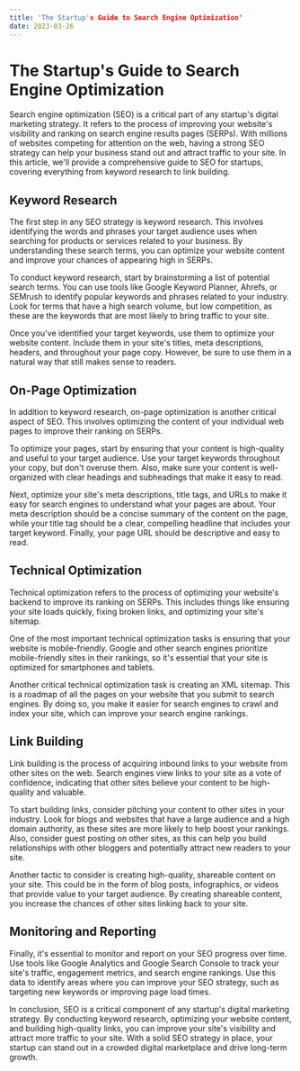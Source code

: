 ```yaml
---
title: 'The Startup's Guide to Search Engine Optimization'
date: 2023-03-26
---
```


# The Startup's Guide to Search Engine Optimization

Search engine optimization (SEO) is a critical part of any startup's digital marketing strategy. It refers to the process of improving your website's visibility and ranking on search engine results pages (SERPs). With millions of websites competing for attention on the web, having a strong SEO strategy can help your business stand out and attract traffic to your site. In this article, we'll provide a comprehensive guide to SEO for startups, covering everything from keyword research to link building.

## Keyword Research

The first step in any SEO strategy is keyword research. This involves identifying the words and phrases your target audience uses when searching for products or services related to your business. By understanding these search terms, you can optimize your website content and improve your chances of appearing high in SERPs.

To conduct keyword research, start by brainstorming a list of potential search terms. You can use tools like Google Keyword Planner, Ahrefs, or SEMrush to identify popular keywords and phrases related to your industry. Look for terms that have a high search volume, but low competition, as these are the keywords that are most likely to bring traffic to your site.

Once you've identified your target keywords, use them to optimize your website content. Include them in your site's titles, meta descriptions, headers, and throughout your page copy. However, be sure to use them in a natural way that still makes sense to readers.

## On-Page Optimization

In addition to keyword research, on-page optimization is another critical aspect of SEO. This involves optimizing the content of your individual web pages to improve their ranking on SERPs.

To optimize your pages, start by ensuring that your content is high-quality and useful to your target audience. Use your target keywords throughout your copy, but don't overuse them. Also, make sure your content is well-organized with clear headings and subheadings that make it easy to read.

Next, optimize your site's meta descriptions, title tags, and URLs to make it easy for search engines to understand what your pages are about. Your meta description should be a concise summary of the content on the page, while your title tag should be a clear, compelling headline that includes your target keyword. Finally, your page URL should be descriptive and easy to read.

## Technical Optimization

Technical optimization refers to the process of optimizing your website's backend to improve its ranking on SERPs. This includes things like ensuring your site loads quickly, fixing broken links, and optimizing your site's sitemap.

One of the most important technical optimization tasks is ensuring that your website is mobile-friendly. Google and other search engines prioritize mobile-friendly sites in their rankings, so it's essential that your site is optimized for smartphones and tablets.

Another critical technical optimization task is creating an XML sitemap. This is a roadmap of all the pages on your website that you submit to search engines. By doing so, you make it easier for search engines to crawl and index your site, which can improve your search engine rankings.

## Link Building

Link building is the process of acquiring inbound links to your website from other sites on the web. Search engines view links to your site as a vote of confidence, indicating that other sites believe your content to be high-quality and valuable.

To start building links, consider pitching your content to other sites in your industry. Look for blogs and websites that have a large audience and a high domain authority, as these sites are more likely to help boost your rankings. Also, consider guest posting on other sites, as this can help you build relationships with other bloggers and potentially attract new readers to your site.

Another tactic to consider is creating high-quality, shareable content on your site. This could be in the form of blog posts, infographics, or videos that provide value to your target audience. By creating shareable content, you increase the chances of other sites linking back to your site.

## Monitoring and Reporting

Finally, it's essential to monitor and report on your SEO progress over time. Use tools like Google Analytics and Google Search Console to track your site's traffic, engagement metrics, and search engine rankings. Use this data to identify areas where you can improve your SEO strategy, such as targeting new keywords or improving page load times.

In conclusion, SEO is a critical component of any startup's digital marketing strategy. By conducting keyword research, optimizing your website content, and building high-quality links, you can improve your site's visibility and attract more traffic to your site. With a solid SEO strategy in place, your startup can stand out in a crowded digital marketplace and drive long-term growth.
